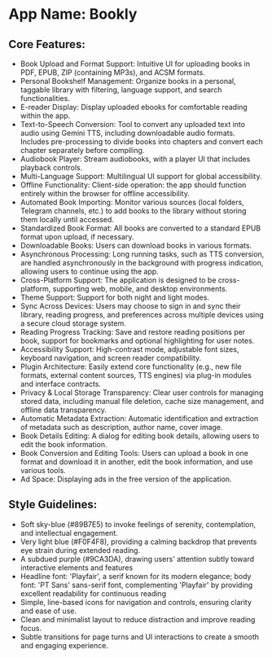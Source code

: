 # **App Name**: Bookly

## Core Features:

- Book Upload and Format Support: Intuitive UI for uploading books in PDF, EPUB, ZIP (containing MP3s), and ACSM formats.
- Personal Bookshelf Management: Organize books in a personal, taggable library with filtering, language support, and search functionalities.
- E-reader Display: Display uploaded ebooks for comfortable reading within the app.
- Text-to-Speech Conversion: Tool to convert any uploaded text into audio using Gemini TTS, including downloadable audio formats. Includes pre-processing to divide books into chapters and convert each chapter separately before compiling.
- Audiobook Player: Stream audiobooks, with a player UI that includes playback controls.
- Multi-Language Support: Multilingual UI support for global accessibility.
- Offline Functionality: Client-side operation: the app should function entirely within the browser for offline accessibility.
- Automated Book Importing: Monitor various sources (local folders, Telegram channels, etc.) to add books to the library without storing them locally until accessed.
- Standardized Book Format: All books are converted to a standard EPUB format upon upload, if necessary.
- Downloadable Books: Users can download books in various formats.
- Asynchronous Processing: Long running tasks, such as TTS conversion, are handled asynchronously in the background with progress indication, allowing users to continue using the app.
- Cross-Platform Support: The application is designed to be cross-platform, supporting web, mobile, and desktop environments.
- Theme Support: Support for both night and light modes.
- Sync Across Devices: Users may choose to sign in and sync their library, reading progress, and preferences across multiple devices using a secure cloud storage system.
- Reading Progress Tracking: Save and restore reading positions per book, support for bookmarks and optional highlighting for user notes.
- Accessibility Support: High-contrast mode, adjustable font sizes, keyboard navigation, and screen reader compatibility.
- Plugin Architecture: Easily extend core functionality (e.g., new file formats, external content sources, TTS engines) via plug-in modules and interface contracts.
- Privacy & Local Storage Transparency: Clear user controls for managing stored data, including manual file deletion, cache size management, and offline data transparency.
- Automatic Metadata Extraction: Automatic identification and extraction of metadata such as description, author name, cover image.
- Book Details Editing: A dialog for editing book details, allowing users to edit the book information.
- Book Conversion and Editing Tools: Users can upload a book in one format and download it in another, edit the book information, and use various tools.
- Ad Space: Displaying ads in the free version of the application.

## Style Guidelines:

- Soft sky-blue (#89B7E5) to invoke feelings of serenity, contemplation, and intellectual engagement.
- Very light blue (#F0F4F8), providing a calming backdrop that prevents eye strain during extended reading.
- A subdued purple (#9CA3DA), drawing users' attention subtly toward interactive elements and features
- Headline font: 'Playfair', a serif known for its modern elegance; body font: 'PT Sans' sans-serif font, complementing 'Playfair' by providing excellent readability for continuous reading
- Simple, line-based icons for navigation and controls, ensuring clarity and ease of use.
- Clean and minimalist layout to reduce distraction and improve reading focus.
- Subtle transitions for page turns and UI interactions to create a smooth and engaging experience.